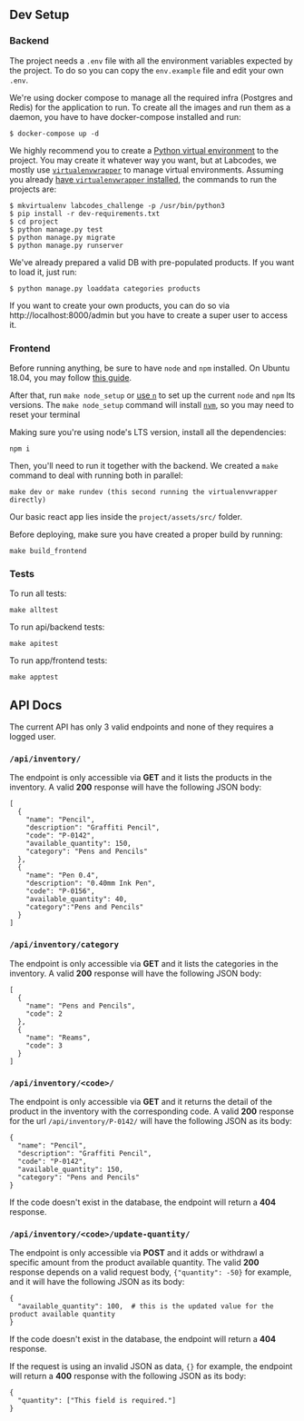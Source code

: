 ## Dev Setup

### Backend

The project needs a `.env` file with all the environment variables expected by the project. To do so you can copy the `env.example` file and edit your own `.env`.

We're using docker compose to manage all the required infra (Postgres and Redis) for the application to run. To create all the images and run them as a daemon, you have to have docker-compose installed and run:

```
$ docker-compose up -d
```

We highly recommend you to create a [Python virtual environment](https://docs.python.org/3/tutorial/venv.html) to the project. You may create it whatever way you want, but at Labcodes, we mostly use [`virtualenvwrapper`](https://virtualenvwrapper.readthedocs.io/en/latest/) to manage virtual environments. Assuming you already [have `virtualenvwrapper` installed](https://virtualenvwrapper.readthedocs.io/en/latest/#introduction), the commands to run the projects are:

```
$ mkvirtualenv labcodes_challenge -p /usr/bin/python3
$ pip install -r dev-requirements.txt
$ cd project
$ python manage.py test
$ python manage.py migrate
$ python manage.py runserver
```

We've already prepared a valid DB with pre-populated products. If you want to load it, just run:

```
$ python manage.py loaddata categories products
```

If you want to create your own products, you can do so via http://localhost:8000/admin but you have to create a super user to access it.

### Frontend

Before running anything, be sure to have `node` and `npm` installed. On Ubuntu 18.04, you may follow [this guide](https://hostadvice.com/how-to/how-to-install-node-js-on-ubuntu-18-04/).

After that, run `make node_setup` or [use `n`](https://www.npmjs.com/package/n) to set up the current `node` and `npm` lts versions. The `make node_setup` command will install [`nvm`](https://github.com/nvm-sh/nvm), so you may need to reset your terminal

Making sure you're using node's LTS version, install all the dependencies:

```
npm i
```

Then, you'll need to run it together with the backend. We created a `make` command to deal with running both in parallel:

```
make dev or make rundev (this second running the virtualenvwrapper directly)
```

Our basic react app lies inside the `project/assets/src/` folder.

Before deploying, make sure you have created a proper build by running:

```
make build_frontend
```

### Tests

To run all tests:

```
make alltest
```

To run api/backend tests:

```
make apitest
```

To run app/frontend tests:

```
make apptest
```

## API Docs

The current API has only 3 valid endpoints and none of they requires a logged user.

### `/api/inventory/`

The endpoint is only accessible via **GET** and it lists the products in the inventory. A valid **200** response will have the following JSON body:

```
[
  {
    "name": "Pencil",
    "description": "Graffiti Pencil",
    "code": "P-0142",
    "available_quantity": 150,
    "category": "Pens and Pencils"
  },
  {
    "name": "Pen 0.4",
    "description": "0.40mm Ink Pen",
    "code": "P-0156",
    "available_quantity": 40,
    "category":"Pens and Pencils"
  }
]
```

### `/api/inventory/category`

The endpoint is only accessible via **GET** and it lists the categories in the inventory. A valid **200** response will have the following JSON body:

```
[
  {
    "name": "Pens and Pencils",
    "code": 2
  },
  {
    "name": "Reams",
    "code": 3
  }
]
```

### `/api/inventory/<code>/`

The endpoint is only accessible via **GET** and it returns the detail of the product in the inventory with the corresponding code. A valid **200** response for the url `/api/inventory/P-0142/` will have the following JSON as its body:

```
{
  "name": "Pencil",
  "description": "Graffiti Pencil",
  "code": "P-0142",
  "available_quantity": 150,
  "category": "Pens and Pencils"
}
```

If the code doesn't exist in the database, the endpoint will return a **404** response.

### `/api/inventory/<code>/update-quantity/`

The endpoint is only accessible via **POST** and it adds or withdrawl a specific amount from the product available quantity. The valid **200** response depends on a valid request body, `{"quantity": -50}` for example, and it will have the following JSON as its body:

```
{
  "available_quantity": 100,  # this is the updated value for the product available quantity
}
```

If the code doesn't exist in the database, the endpoint will return a **404** response.

If the request is using an invalid JSON as data, `{}` for example, the endpoint will return a **400** response with the following JSON as its body:

```
{
  "quantity": ["This field is required."]
}
```
